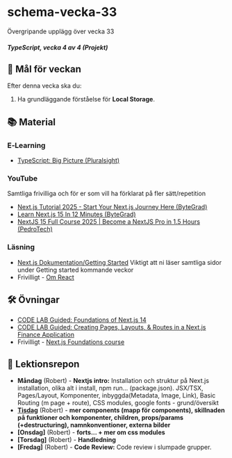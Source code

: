 # schema-vecka-33
Övergripande upplägg över vecka 33

##### TypeScript, vecka 4 av 4 (Projekt)

## 🎯 Mål för veckan

Efter denna vecka ska du:
1.  Ha grundläggande förståelse för **Local Storage**.

## 📚 Material

### E‑Learning
* [TypeScript: Big Picture (Pluralsight)](https://app.pluralsight.com/library/courses/typescript-big-picture/table-of-contents)

### YouTube
Samtliga frivilliga och för er som vill ha förklarat på fler sätt/repetition
* [Next.js Tutorial 2025 - Start Your Next.js Journey Here (ByteGrad)](https://www.youtube.com/watch?v=KAQCHfu_3jw)
* [Learn Next.js 15 In 12 Minutes (ByteGrad)](https://www.youtube.com/watch?v=p-eASfbBXEk)
* [NextJS 15 Full Course 2025 | Become a NextJS Pro in 1.5 Hours (PedroTech)](https://www.youtube.com/watch?v=6jQdZcYY8OY)

### Läsning
* [Next.js Dokumentation/Getting Started](https://nextjs.org/docs/app/getting-started) Viktigt att ni läser samtliga sidor under Getting started kommande veckor
* Frivilligt - [Om React](https://nextjs.org/learn/react-foundations/what-is-react-and-nextjs)

## 🛠️ Övningar
* [CODE LAB Guided: Foundations of Next.js 14](https://app.pluralsight.com/paths/skill/nextjs)
* [CODE LAB Guided: Creating Pages, Layouts, & Routes in a Next.js Finance Application](https://app.pluralsight.com/paths/skill/nextjs)
* Frivilligt - [Next.js Foundations course](https://nextjs.org/learn/dashboard-app)

## 📑 Lektionsrepon
* **Måndag** (Robert) - **Nextjs intro:** Installation och struktur på Next.js installation, olika alt i install, npm run... (package.json). JSX/TSX, Pages/Layout, Komponenter, inbyggda(Metadata, Image, Link), Basic Routing (m page + route), CSS modules, google fonts - grund/översikt
* **[Tisdag]()** (Robert) - **mer components (mapp för components), skillnaden på funktioner och komponenter, children, props/params (+destructuring), namnkonventioner, externa bilder**
* **[Onsdag]** (Robert) - **forts... + mer om css modules** 
* **[Torsdag]** (Robert) - **Handledning** 
* **[Fredag]** (Robert) - **Code Review:** Code review i slumpade grupper.
